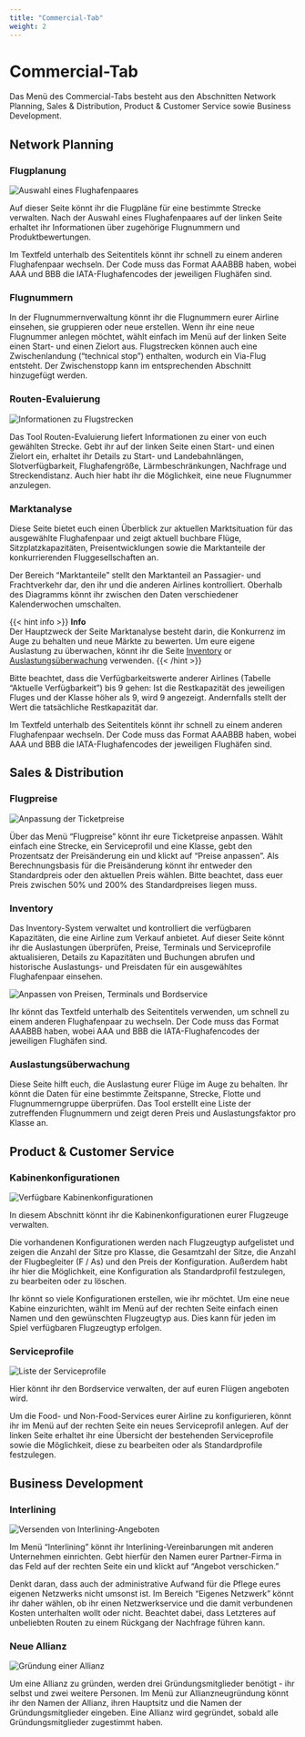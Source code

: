 ```yaml
---
title: "Commercial-Tab"
weight: 2
---
```


# Commercial-Tab

Das Menü des Commercial-Tabs besteht aus den Abschnitten Network Planning, Sales & Distribution, Product & Customer Service sowie Business Development.

## Network Planning

### Flugplanung

![Auswahl eines Flughafenpaares](flugplanung_02.PNG "Auswahl eines Flughafenpaares")

Auf dieser Seite könnt ihr die Flugpläne für eine bestimmte Strecke verwalten. Nach der Auswahl eines Flughafenpaares auf der linken Seite erhaltet ihr Informationen über zugehörige Flugnummern und Produktbewertungen.

Im Textfeld unterhalb des Seitentitels könnt ihr schnell zu einem anderen Flughafenpaar wechseln. Der Code muss das Format AAABBB haben, wobei AAA und BBB die IATA-Flughafencodes der jeweiligen Flughäfen sind.

### Flugnummern

In der Flugnummernverwaltung könnt ihr die Flugnummern eurer Airline einsehen, sie gruppieren oder neue erstellen. Wenn ihr eine neue Flugnummer anlegen möchtet, wählt einfach im Menü auf der linken Seite einen Start- und einen Zielort aus. Flugstrecken können auch eine Zwischenlandung (“technical stop”) enthalten, wodurch ein Via-Flug entsteht. Der Zwischenstopp kann im entsprechenden Abschnitt hinzugefügt werden.

### Routen-Evaluierung

![Informationen zu Flugstrecken](routenevaluierung_01.PNG "Informationen zu Flugstrecken")

Das Tool Routen-Evaluierung liefert Informationen zu einer von euch gewählten Strecke. Gebt ihr auf der linken Seite einen Start- und einen Zielort ein, erhaltet ihr Details zu Start- und Landebahnlängen, Slotverfügbarkeit, Flughafengröße, Lärmbeschränkungen, Nachfrage und Streckendistanz. Auch hier habt ihr die Möglichkeit, eine neue Flugnummer anzulegen.

### Marktanalyse

Diese Seite bietet euch einen Überblick zur aktuellen Marktsituation für das ausgewählte Flughafenpaar und zeigt aktuell buchbare Flüge, Sitzplatzkapazitäten, Preisentwicklungen sowie die Marktanteile der konkurrierenden Fluggesellschaften an.

Der Bereich “Marktanteile” stellt den Marktanteil an Passagier- und Frachtverkehr dar, den ihr und die anderen Airlines kontrolliert. Oberhalb des Diagramms könnt ihr zwischen den Daten verschiedener Kalenderwochen umschalten.

{{< hint info >}}
**Info**  
Der Hauptzweck der Seite Marktanalyse besteht darin, die Konkurrenz im Auge zu behalten und neue Märkte zu bewerten. Um eure eigene Auslastung zu überwachen, könnt ihr die Seite [Inventory](#inventory) or [Auslastungsüberwachung](#auslastungsüberwachung) verwenden.
{{< /hint >}}

Bitte beachtet, dass die Verfügbarkeitswerte anderer Airlines (Tabelle “Aktuelle Verfügbarkeit”) bis 9 gehen: Ist die Restkapazität des jeweiligen Fluges und der Klasse höher als 9, wird 9 angezeigt. Andernfalls stellt der Wert die tatsächliche Restkapazität dar.

Im Textfeld unterhalb des Seitentitels könnt ihr schnell zu einem anderen Flughafenpaar wechseln. Der Code muss das Format AAABBB haben, wobei AAA und BBB die IATA-Flughafencodes der jeweiligen Flughäfen sind.

## Sales & Distribution

### Flugpreise

![Anpassung der Ticketpreise](preise_01.PNG "Anpassung der Ticketpreise")

Über das Menü “Flugpreise” könnt ihr eure Ticketpreise anpassen. Wählt einfach eine Strecke, ein Serviceprofil und eine Klasse, gebt den Prozentsatz der Preisänderung ein und klickt auf “Preise anpassen”. Als Berechnungsbasis für die Preisänderung könnt ihr entweder den Standardpreis oder den aktuellen Preis wählen. Bitte beachtet, dass euer Preis zwischen 50% und 200% des Standardpreises liegen muss.

### Inventory

Das Inventory-System verwaltet und kontrolliert die verfügbaren Kapazitäten, die eine Airline zum Verkauf anbietet. Auf dieser Seite könnt ihr die Auslastungen überprüfen, Preise, Terminals und Serviceprofile aktualisieren, Details zu Kapazitäten und Buchungen abrufen und historische Auslastungs- und Preisdaten für ein ausgewähltes Flughafenpaar einsehen.

![Anpassen von Preisen, Terminals und Bordservice](inventory_preise_01.PNG "Anpassen von Preisen, Terminals und Bordservice")

Ihr könnt das Textfeld unterhalb des Seitentitels verwenden, um schnell zu einem anderen Flughafenpaar zu wechseln. Der Code muss das Format AAABBB haben, wobei AAA und BBB die IATA-Flughafencodes der jeweiligen Flughäfen sind.

### Auslastungsüberwachung

Diese Seite hilft euch, die Auslastung eurer Flüge im Auge zu behalten. Ihr könnt die Daten für eine bestimmte Zeitspanne, Strecke, Flotte und Flugnummerngruppe überprüfen. Das Tool erstellt eine Liste der zutreffenden Flugnummern und zeigt deren Preis und Auslastungsfaktor pro Klasse an.

## Product & Customer Service

### Kabinenkonfigurationen

![Verfügbare Kabinenkonfigurationen](kabine_02.PNG "Verfügbare Kabinenkonfigurationen")

In diesem Abschnitt könnt ihr die Kabinenkonfigurationen eurer Flugzeuge verwalten.

Die vorhandenen Konfigurationen werden nach Flugzeugtyp aufgelistet und zeigen die Anzahl der Sitze pro Klasse, die Gesamtzahl der Sitze, die Anzahl der Flugbegleiter (F / As) und den Preis der Konfiguration. Außerdem habt ihr hier die Möglichkeit, eine Konfiguration als Standardprofil festzulegen, zu bearbeiten oder zu löschen.

Ihr könnt so viele Konfigurationen erstellen, wie ihr möchtet. Um eine neue Kabine einzurichten, wählt im Menü auf der rechten Seite einfach einen Namen und den gewünschten Flugzeugtyp aus. Dies kann für jeden im Spiel verfügbaren Flugzeugtyp erfolgen.

### Serviceprofile

![Liste der Serviceprofile](service_02.PNG "Liste der Serviceprofile")

Hier könnt ihr den Bordservice verwalten, der auf euren Flügen angeboten wird.

Um die Food- und Non-Food-Services eurer Airline zu konfigurieren, könnt ihr im Menü auf der rechten Seite ein neues Serviceprofil anlegen. Auf der linken Seite erhaltet ihr eine Übersicht der  bestehenden Serviceprofile sowie die Möglichkeit, diese zu bearbeiten oder als Standardprofile festzulegen.

## Business Development

### Interlining

![Versenden von Interlining-Angeboten](interliningabkommen_01.PNG "Versenden von Interlining-Angeboten")

Im Menü “Interlining” könnt ihr Interlining-Vereinbarungen mit anderen Unternehmen einrichten. Gebt hierfür den Namen eurer Partner-Firma in das Feld auf der rechten Seite ein und klickt auf “Angebot verschicken.”

Denkt daran, dass auch der administrative Aufwand für die Pflege eures eigenen Netzwerks nicht umsonst ist. Im Bereich “Eigenes Netzwerk” könnt ihr daher wählen, ob ihr einen Netzwerkservice und die damit verbundenen Kosten unterhalten wollt oder nicht. Beachtet dabei, dass Letzteres auf unbeliebten Routen zu einem Rückgang der Nachfrage führen kann.

### Neue Allianz

![Gründung einer Allianz](allianz_01.PNG "Gründung einer Allianz")

Um eine Allianz zu gründen, werden drei Gründungsmitglieder benötigt - ihr selbst und zwei weitere Personen. Im Menü zur Allianzneugründung könnt ihr den Namen der Allianz, ihren Hauptsitz und die Namen der Gründungsmitglieder eingeben. Eine Allianz wird gegründet, sobald alle Gründungsmitglieder zugestimmt haben.

